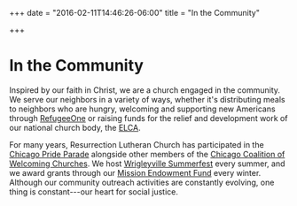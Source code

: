 +++
date = "2016-02-11T14:46:26-06:00"
title = "In the Community"

+++

# In the Community

Inspired by our faith in Christ, we are a church engaged in the community. We serve our neighbors in a variety of ways, whether it's distributing meals to neighbors who are hungry, welcoming and supporting new Americans through [RefugeeOne](http://www.refugeeone.org) or raising funds for the relief and development work of our national church body, the [ELCA](http://www.elca.org).

For many years, Resurrection Lutheran Church has participated in the [Chicago Pride Parade](http://chicagopride.gopride.com) alongside other members of the [Chicago Coalition of Welcoming Churches](http://chicagowelcomingchurches.org). We host [Wrigleyville Summerfest](/in-the-community/wrigleyville-summerfest) every summer, and we award grants through our [Mission Endowment Fund](/in-the-community/mission-endowment-fund) every winter. Although our community outreach activities are constantly evolving, one thing is constant---our heart for social justice.
